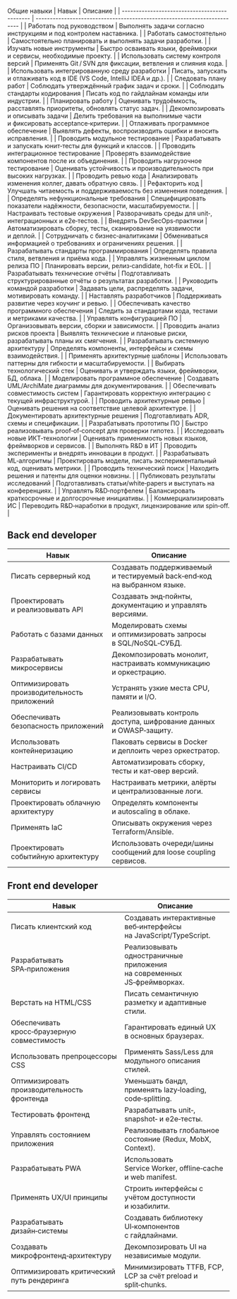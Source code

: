 Общие навыки
| Навык                                         | Описание                                                                 |
| --------------------------------------------- | ------------------------------------------------------------------------ |
| Работать под руководством                     | Выполнять задачи согласно инструкциям и под контролем наставника.        |
| Работать самостоятельно                       | Самостоятельно планировать и выполнять задачи разработки.                |
| Изучать новые инструменты                     | Быстро осваивать языки, фреймворки и сервисы, необходимые проекту.       |
| Использовать систему контроля версий          | Применять Git / SVN для фиксации, ветвления и слияния кода.              |
| Использовать интегрированную среду разработки | Писать, запускать и отлаживать код в IDE (VS Code, IntelliJ IDEA и др.). |
| Следовать плану работ                         | Соблюдать утверждённый график задач и сроки.                             |
| Соблюдать стандарты кодирования               | Писать код по гайдлайнам команды или индустрии.                          |
| Планировать работу                            | Оценивать трудоёмкость, расставлять приоритеты, обновлять статус задач.  |
| Декомпозировать и описывать задачи            | Делить требования на выполнимые части и фиксировать acceptance‑критерии. |
| Отлаживать программное обеспечение            | Выявлять дефекты, воспроизводить ошибки и вносить исправления.           |
| Проводить модульное тестирование              | Разрабатывать и запускать юнит‑тесты для функций и классов.              |
| Проводить интеграционное тестирование         | Проверять взаимодействие компонентов после их объединения.               |
| Проводить нагрузочное тестирование            | Оценивать устойчивость и производительность при высоких нагрузках.       |
| Проводить ревью кода                          | Анализировать изменения коллег, давать обратную связь.                   |
| Рефакторить код                               | Улучшать читаемость и поддерживаемость без изменения поведения.          |
| Определять нефункциональные требования        | Специфицировать показатели надёжности, безопасности, масштабируемости.   |
| Настраивать тестовые окружения                | Разворачивать среды для unit‑, интеграционных и e2e‑тестов.              |
| Внедрять DevSecOps‑практики                   | Автоматизировать сборку, тесты, сканирование на уязвимости и деплой.     |
| Сотрудничать с бизнес‑аналитиками             | Обмениваться информацией о требованиях и ограничениях решения.           |
| Разрабатывать стандарты программирования      | Определять правила стиля, ветвления и приёма кода.                       |
| Управлять жизненным циклом релиза ПО          | Планировать версии, релиз‑candidate, hot‑fix и EOL.                      |
| Разрабатывать технические отчёты              | Подготавливать структурированные отчёты о результатах разработки.        |
| Руководить командой разработки                 | Задавать цели, распределять задачи, мотивировать команду.                |
| Наставлять разработчиков                       | Поддерживать развитие через коучинг и ревью.                             |
| Обеспечивать качество программного обеспечения | Следить за стандартами кода, тестами и метриками качества.               |
| Управлять конфигурацией ПО                     | Организовывать версии, сборки и зависимости.                             |
| Проводить анализ рисков проекта                | Выявлять технические и плановые риски, разрабатывать планы их смягчения. |
| Разрабатывать системную архитектуру   | Определять компоненты, интерфейсы и схемы взаимодействия.      |
| Применять архитектурные шаблоны       | Использовать паттерны для гибкости и масштабируемости.         |
| Выбирать технологический стек         | Оценивать и утверждать языки, фреймворки, БД, облака.          |
| Моделировать программное обеспечение  | Создавать UML/ArchiMate диаграммы для документирования.        |
| Обеспечивать совместимость систем     | Гарантировать корректную интеграцию с текущей инфраструктурой. |
| Проводить архитектурные ревью         | Оценивать решения на соответствие целевой архитектуре.         |
| Документировать архитектурные решения | Подготавливать ADR, схемы и спецификации.                      |
| Разрабатывать прототипы ПО          | Быстро реализовывать proof‑of‑concept для проверки гипотез.            |
| Исследовать новые ИКТ‑технологии    | Оценивать применимость новых языков, фреймворков и сервисов.           |
| Выполнять R\&D в ИТ                 | Проводить эксперименты и внедрять инновации в продукт.                 |
| Разрабатывать ML‑алгоритмы          | Проектировать модели, писать экспериментальный код, оценивать метрики. |
| Проводить технический поиск         | Находить решения и патенты для оценки новизны.                         |
| Публиковать результаты исследований | Подготавливать статьи/white‑papers и выступать на конференциях.        |
| Управлять R\&D‑портфелем            | Балансировать краткосрочные и долгосрочные инициативы.                 |
| Коммерциализировать ИС              | Переводить R\&D‑наработки в продукт, лицензирование или spin‑off.      |

## Back end developer
| Навык                                        | Описание                                                                |
| -------------------------------------------- | ----------------------------------------------------------------------- |
| Писать серверный код                         | Создавать поддерживаемый и тестируемый back‑end‑код на выбранном языке. |
| Проектировать и реализовывать API            | Создавать энд‑пойнты, документацию и управлять версиями.                |
| Работать с базами данных                     | Моделировать схемы и оптимизировать запросы в SQL/NoSQL‑СУБД.           |
| Разрабатывать микросервисы                   | Декомпозировать монолит, настраивать коммуникацию и оркестрацию.        |
| Оптимизировать производительность приложений | Устранять узкие места CPU, памяти и I/O.                                |
| Обеспечивать безопасность приложений         | Реализовывать контроль доступа, шифрование данных и OWASP‑защиту.       |
| Использовать контейнеризацию                 | Паковать сервисы в Docker и деплоить через оркестратор.                 |
| Настраивать CI/CD                            | Автоматизировать сборку, тесты и кат‑овер версий.                       |
| Мониторить и логировать сервисы              | Настраивать метрики, алёрты и централизованные логи.                    |
| Проектировать облачную архитектуру           | Определять компоненты и autoscaling в облаке.                           |
| Применять IaC                                | Описывать окружения через Terraform/Ansible.                            |
| Проектировать событийную архитектуру         | Использовать очереди/шины сообщений для loose coupling сервисов.        |

## Front end developer
| Навык                                       | Описание                                                               |
| ------------------------------------------- | ---------------------------------------------------------------------- |
| Писать клиентский код                       | Создавать интерактивные веб‑интерфейсы на JavaScript/TypeScript.       |
| Разрабатывать SPA‑приложения                | Реализовывать одностраничные приложения на современных JS‑фреймворках. |
| Верстать на HTML/CSS                        | Писать семантичную разметку и адаптивные стили.                        |
| Обеспечивать кросс‑браузерную совместимость | Гарантировать единый UX в основных браузерах.                          |
| Использовать препроцессоры CSS              | Применять Sass/Less для модульного описания стилей.                    |
| Оптимизировать производительность фронтенда | Уменьшать бандл, применять lazy‑loading, code‑splitting.               |
| Тестировать фронтенд                        | Разрабатывать unit‑, snapshot‑ и e2e‑тесты.                            |
| Управлять состоянием приложения             | Реализовывать глобальное состояние (Redux, MobX, Context).             |
| Разрабатывать PWA                           | Использовать Service Worker, offline‑cache и web manifest.             |
| Применять UX/UI принципы                    | Строить интерфейсы с учётом доступности и юзабилити.                   |
| Разрабатывать дизайн‑системы                | Создавать библиотеку UI‑компонентов с гайдлайнами.                     |
| Создавать микрофронтенд‑архитектуру         | Декомпозировать UI на независимые модули.                              |
| Оптимизировать критический путь рендеринга  | Минимизировать TTFB, FCP, LCP за счёт preload и split‑chunks.          |
